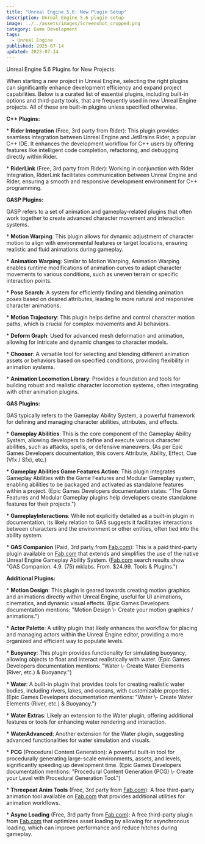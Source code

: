 ```yaml
---
title: "Unreal Engine 5.6: New Plugin Setup"
description: Unreal Engine 5.6 plugin setup
image: ../../assets/images/Screenshot_cropped.png
category: Game Development
tags:
  - Unreal Engine
published: 2025-07-14
updated: 2025-07-14
---
```

Unreal Engine 5.6 Plugins for New Projects:

When starting a new project in Unreal Engine, selecting the right plugins can significantly enhance development efficiency and expand project capabilities. Below is a curated list of essential plugins, including built-in options and third-party tools, that are frequently used in new Unreal Engine projects. All of these are built-in plugins unless specified otherwise.

**C++ Plugins:**

\* **Rider Integration** (Free, 3rd party from Rider): This plugin provides seamless integration between Unreal Engine and JetBrains Rider, a popular C++ IDE. It enhances the development workflow for C++ users by offering features like intelligent code completion, refactoring, and debugging directly within Rider.

\* **RiderLink** (Free, 3rd party from Rider): Working in conjunction with Rider Integration, RiderLink facilitates communication between Unreal Engine and Rider, ensuring a smooth and responsive development environment for C++ programming.

**GASP Plugins:**

GASP refers to a set of animation and gameplay-related plugins that often work together to create advanced character movement and interaction systems.

\* **Motion Warping**: This plugin allows for dynamic adjustment of character motion to align with environmental features or target locations, ensuring realistic and fluid animations during gameplay.

\* **Animation Warping**: Similar to Motion Warping, Animation Warping enables runtime modifications of animation curves to adapt character movements to various conditions, such as uneven terrain or specific interaction points.

\* **Pose Search**: A system for efficiently finding and blending animation poses based on desired attributes, leading to more natural and responsive character animations.

\* **Motion Trajectory**: This plugin helps define and control character motion paths, which is crucial for complex movements and AI behaviors.

\* **Deform Graph**: Used for advanced mesh deformation and animation, allowing for intricate and dynamic changes to character models.

\* **Chooser**: A versatile tool for selecting and blending different animation assets or behaviors based on specified conditions, providing flexibility in animation systems.

\* **Animation Locomotion Library**: Provides a foundation and tools for building robust and realistic character locomotion systems, often integrating with other animation plugins.

**GAS Plugins:**

GAS typically refers to the Gameplay Ability System, a powerful framework for defining and managing character abilities, attributes, and effects.

\* **Gameplay Abilities**: This is the core component of the Gameplay Ability System, allowing developers to define and execute various character abilities, such as attacks, spells, or defensive maneuvers. (As per Epic Games Developers documentation, this covers Attribute, Ability, Effect, Cue (Vfx / Sfx), etc.)

\* **Gameplay Abilities Game Features Action**: This plugin integrates Gameplay Abilities with the Game Features and Modular Gameplay system, enabling abilities to be packaged and activated as standalone features within a project. (Epic Games Developers documentation states: "The Game Features and Modular Gameplay plugins help developers create standalone features for their projects.")

\* **GameplayInteractions**: While not explicitly detailed as a built-in plugin in documentation, its likely relation to GAS suggests it facilitates interactions between characters and the environment or other entities, often tied into the ability system.

\* **GAS Companion** (Paid, 3rd party from [Fab.com](http://Fab.com)): This is a paid third-party plugin available on [Fab.com](http://Fab.com) that extends and simplifies the use of the native Unreal Engine Gameplay Ability System. ([Fab.com](http://Fab.com) search results show "GAS Companion. 4.9. (75) mklabs. From. $24.99. Tools & Plugins.")

**Additional Plugins:**

\* **Motion Design**: This plugin is geared towards creating motion graphics and animations directly within Unreal Engine, useful for UI animations, cinematics, and dynamic visual effects. (Epic Games Developers documentation mentions: "Motion Design \\- Create your motion graphics / animations.")

\* **Actor Palette**: A utility plugin that likely enhances the workflow for placing and managing actors within the Unreal Engine editor, providing a more organized and efficient way to populate levels.

\* **Buoyancy**: This plugin provides functionality for simulating buoyancy, allowing objects to float and interact realistically with water. (Epic Games Developers documentation mentions: "Water \\- Create Water Elements (River, etc.) & Buoyancy.")

\* **Water**: A built-in plugin that provides tools for creating realistic water bodies, including rivers, lakes, and oceans, with customizable properties. (Epic Games Developers documentation mentions: "Water \\- Create Water Elements (River, etc.) & Buoyancy.")

\* **Water Extras**: Likely an extension to the Water plugin, offering additional features or tools for enhancing water rendering and interaction.

\* **WaterAdvanced**: Another extension for the Water plugin, suggesting advanced functionalities for water simulation and visuals.

\* **PCG** (Procedural Content Generation): A powerful built-in tool for procedurally generating large-scale environments, assets, and levels, significantly speeding up development time. (Epic Games Developers documentation mentions: "Procedural Content Generation (PCG) \\- Create your Level with Procedural Generation Tool.")

\* **Threepeat Anim Tools** (Free, 3rd party from [Fab.com](http://Fab.com)): A free third-party animation tool available on [Fab.com](http://Fab.com) that provides additional utilities for animation workflows.

\* **Async Loading** (Free, 3rd party from [Fab.com](http://Fab.com)): A free third-party plugin from [Fab.com](http://Fab.com) that optimizes asset loading by allowing for asynchronous loading, which can improve performance and reduce hitches during gameplay.